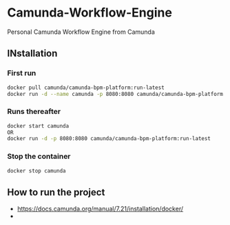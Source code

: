 # Camunda-Workflow-Engine
Personal Camunda Workflow Engine from Camunda

## INstallation
### First run
```bash
docker pull camunda/camunda-bpm-platform:run-latest
docker run -d --name camunda -p 8080:8080 camunda/camunda-bpm-platform:run-latest
```

### Runs thereafter
```bash
docker start camunda
OR
docker run -d -p 8080:8080 camunda/camunda-bpm-platform:run-latest
```

### Stop the container
```bash
docker stop camunda
```

## How to run the project
- https://docs.camunda.org/manual/7.21/installation/docker/
- 